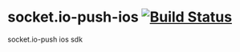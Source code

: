 # socket.io-push-ios [![Build Status](https://travis-ci.org/xuduo/socket.io-push-ios.svg?branch=master)](https://travis-ci.org/xuduo/socket.io-push-ios)
socket.io-push ios sdk
